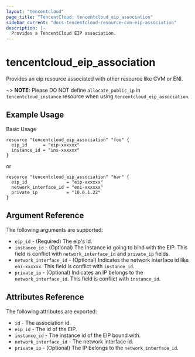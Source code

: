 ```yaml
---
layout: "tencentcloud"
page_title: "TencentCloud: tencentcloud_eip_association"
sidebar_current: "docs-tencentcloud-resource-cvm-eip-association"
description: |-
  Provides a TencentCloud EIP association.
---
```


# tencentcloud_eip_association

Provides an eip resource associated with other resource like CVM or ENI.

~> **NOTE:** Please DO NOT define `allocate_public_ip` in `tencentcloud_instance` resource when using `tencentcloud_eip_association`.

## Example Usage

Basic Usage

```hcl
resource "tencentcloud_eip_association" "foo" {
  eip_id      = "eip-xxxxxx"
  instance_id = "ins-xxxxxx"
}
```

or

```hcl
resource "tencentcloud_eip_association" "bar" {
  eip_id               = "eip-xxxxxx"
  network_interface_id = "eni-xxxxxx"
  private_ip           = "10.0.1.22"
}
```

## Argument Reference

The following arguments are supported:

* `eip_id` - (Required) The eip's id.
* `instance_id` - (Optional) The instance id going to bind with the EIP. This field is conflict with `network_interface_id` and `private_ip` fields.
* `network_interface_id` - (Optional) Indicates the network interface id like `eni-xxxxxx`. This field is conflict with `instance_id`.
* `private_ip` - (Optional) Indicates an IP belongs to the `network_interface_id`. This field is conflict with `instance_id`.


## Attributes Reference

The following attributes are exported:

* `id` - The association id.
* `eip_id` - The id of the EIP.
* `instance_id` - The instance id of the EIP bound with.
* `network_interface_id` - The network interface id.
* `private_ip` - (Optional) The IP belongs to the `network_interface_id`. 
